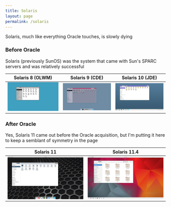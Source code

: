 ```yaml
---
title: Solaris
layout: page
permalink: /solaris
---
```


Solaris, much like everything Oracle touches, is slowly dying

### Before Oracle
Solaris (previously SunOS) was the system that came with Sun's SPARC servers and was relatively successful

| Solaris 8 (OLWM) | Solaris 9 (CDE) | Solaris 10 (JDE) |
| --- | --- | --- |
| ![solaris-8](resources/screenshots/solaris-8/sunos-5.8-olwm_1.png) | ![solaris-9](resources/screenshots/solaris-9/sunos-5.9-cde_1.png) | ![solaris-10](resources/screenshots/solaris-10/sunos-5.10-blueprint_1.png) |

### After Oracle
Yes, Solaris 11 came out before the Oracle acquisition, but I'm putting it here to keep a semblant of symmetry in the page

| Solaris 11 | Solaris 11.4 |
| --- | --- |
| ![solaris-11](resources/screenshots/solaris-11/sunos-5.11-nimbus_1.png) | ![solaris-11.4](resources/screenshots/solaris-11.4/sunos-5.11-adwaita_1.png) |
